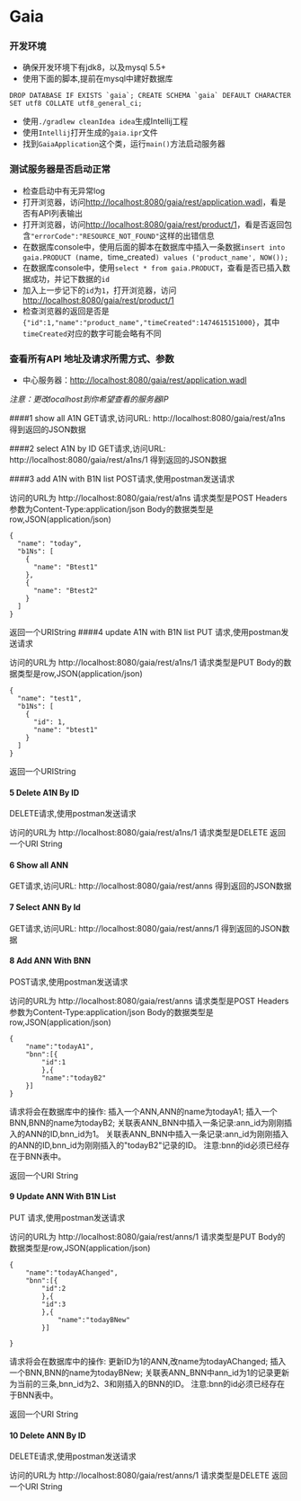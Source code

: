 Gaia
==========

### 开发环境
- 确保开发环境下有jdk8，以及mysql 5.5+
- 使用下面的脚本,提前在mysql中建好数据库

```
DROP DATABASE IF EXISTS `gaia`; CREATE SCHEMA `gaia` DEFAULT CHARACTER SET utf8 COLLATE utf8_general_ci;
```

- 使用`./gradlew cleanIdea idea`生成Intellij工程
- 使用`Intellij`打开生成的`gaia.ipr`文件
- 找到`GaiaApplication`这个类，运行`main()`方法启动服务器

### 测试服务器是否启动正常

- 检查启动中有无异常log
- 打开浏览器，访问<http://localhost:8080/gaia/rest/application.wadl>，看是否有API列表输出
- 打开浏览器，访问<http://localhost:8080/gaia/rest/product/1>，看是否返回包含`"errorCode":"RESOURCE_NOT_FOUND"`这样的出错信息
- 在数据库console中，使用后面的脚本在数据库中插入一条数据`insert into gaia.PRODUCT (`name`, `time_created`) values ('product_name', NOW());`
- 在数据库console中，使用`select * from gaia.PRODUCT`，查看是否已插入数据成功，并记下数据的`id`
- 加入上一步记下的`id`为`1`，打开浏览器，访问<http://localhost:8080/gaia/rest/product/1>
- 检查浏览器的返回是否是 `{"id":1,"name":"product_name","timeCreated":1474615151000}`，其中`timeCreated`对应的数字可能会略有不同

### 查看所有API 地址及请求所需方式、参数

- 中心服务器：<http://localhost:8080/gaia/rest/application.wadl>

*注意：更改localhost到你希望查看的服务器IP*


####1 show all A1N
GET请求,访问URL:
http://localhost:8080/gaia/rest/a1ns
得到返回的JSON数据

####2 select A1N by ID
GET请求,访问URL:
http://localhost:8080/gaia/rest/a1ns/1
得到返回的JSON数据

####3 add A1N with B1N list
POST请求,使用postman发送请求

访问的URL为
http://localhost:8080/gaia/rest/a1ns
请求类型是POST
Headers参数为Content-Type:application/json
Body的数据类型是row,JSON(application/json)
```
{
  "name": "today",
  "b1Ns": [
    {
      "name": "Btest1"
    },
    {
      "name": "Btest2"
    }
  ]
}
```
返回一个URIString
####4 update A1N with B1N list
PUT 请求,使用postman发送请求

访问的URL为
http://localhost:8080/gaia/rest/a1ns/1
请求类型是PUT
Body的数据类型是row,JSON(application/json)
```
{
  "name": "test1",
  "b1Ns": [
    {
      "id": 1,
      "name": "btest1"
    }
  ]
}
```
返回一个URIString

#### 5 Delete A1N By ID
DELETE请求,使用postman发送请求

访问的URL为
http://localhost:8080/gaia/rest/a1ns/1
请求类型是DELETE
返回一个URI String

#### 6 Show all ANN
GET请求,访问URL:
http://localhost:8080/gaia/rest/anns
得到返回的JSON数据

#### 7 Select ANN By Id
GET请求,访问URL:
http://localhost:8080/gaia/rest/anns/1
得到返回的JSON数据

#### 8 Add ANN With BNN
POST请求,使用postman发送请求

访问的URL为
http://localhost:8080/gaia/rest/anns
请求类型是POST
Headers参数为Content-Type:application/json
Body的数据类型是row,JSON(application/json)
```
{
    "name":"todayA1",
    "bnn":[{
        "id":1
        },{
        "name":"todayB2"
    }]
}
```
请求将会在数据库中的操作:
插入一个ANN,ANN的name为todayA1;
插入一个BNN,BNN的name为todayB2;
关联表ANN_BNN中插入一条记录:ann_id为刚刚插入的ANN的ID,bnn_id为1。
关联表ANN_BNN中插入一条记录:ann_id为刚刚插入的ANN的ID,bnn_id为刚刚插入的"todayB2"记录的ID。
注意:bnn的id必须已经存在于BNN表中。

返回一个URI String


#### 9 Update ANN With B1N List
PUT 请求,使用postman发送请求

访问的URL为
http://localhost:8080/gaia/rest/anns/1
请求类型是PUT
Body的数据类型是row,JSON(application/json)
```
{
    "name":"todayAChanged",
    "bnn":[{
        "id":2
        },{
        "id":3
        },{
            "name":"todayBNew"
        }]
    
}
```
请求将会在数据库中的操作:
更新ID为1的ANN,改name为todayAChanged;
插入一个BNN,BNN的name为todayBNew;
关联表ANN_BNN中ann_id为1的记录更新为当前的三条,bnn_id为2、3和刚插入的BNN的ID。
注意:bnn的id必须已经存在于BNN表中。

返回一个URI String

#### 10 Delete ANN By ID
DELETE请求,使用postman发送请求

访问的URL为
http://localhost:8080/gaia/rest/anns/1
请求类型是DELETE
返回一个URI String